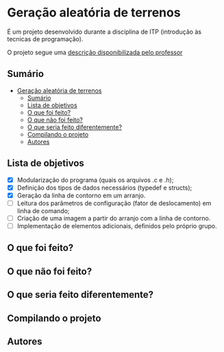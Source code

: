 # Geração aleatória de terrenos

É um projeto desenvolvido durante a disciplina de ITP (introdução às tecnicas de programação).

O projeto segue uma [descrição disponibilizada pelo professor](https://docs.google.com/document/d/e/2PACX-1vSgt4OLf336SvjRw--C9oAjyL3PdF2aMeSXGcVoxPVGGizkGd8kIN4LG2m8EJ2L9IwAjTAdPs9NtanS/pub)

## Sumário

- [Geração aleatória de terrenos](#geração-aleatória-de-terrenos)
  - [Sumário](#sumário)
  - [Lista de objetivos](#lista-de-objetivos)
  - [O que foi feito?](#o-que-foi-feito)
  - [O que não foi feito?](#o-que-não-foi-feito)
  - [O que seria feito diferentemente?](#o-que-seria-feito-diferentemente)
  - [Compilando o projeto](#compilando-o-projeto)
  - [Autores](#autores)


## Lista de objetivos

- [x] Modularização do programa (quais os arquivos .c e .h);
- [x] Definição dos tipos de dados necessários (typedef e structs);
- [x] Geração da linha de contorno em um arranjo.
- [ ] Leitura dos parâmetros de configuração (fator de deslocamento) em linha de comando;
- [ ] Criação de uma imagem a partir do arranjo com a linha de contorno.
- [ ] Implementação de elementos adicionais, definidos pelo próprio grupo.
  
## O que foi feito?

## O que não foi feito?

## O que seria feito diferentemente?

## Compilando o projeto

## Autores